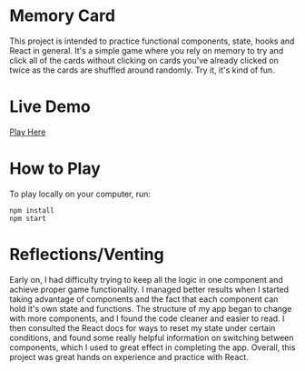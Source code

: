 # Memory Card

This project is intended to practice functional components, state, hooks and React in general. It's a simple game where you rely on memory to try and click all of the cards without clicking on cards you've already clicked on twice as the cards are shuffled around randomly. Try it, it's kind of fun.

# Live Demo

[Play Here](https://reyes-dev.github.io/memory-card/)

# How to Play

To play locally on your computer, run:

```
npm install
npm start
```

# Reflections/Venting

Early on, I had difficulty trying to keep all the logic in one component and achieve proper game functionality. I managed better results when I started taking advantage of components and the fact that each component can hold it's own state and functions. The structure of my app began to change with more components, and I found the code cleaner and easier to read. I then consulted the React docs for ways to reset my state under certain conditions, and found some really helpful information on switching between components, which I used to great effect in completing the app. Overall, this project was great hands on experience and practice with React.
